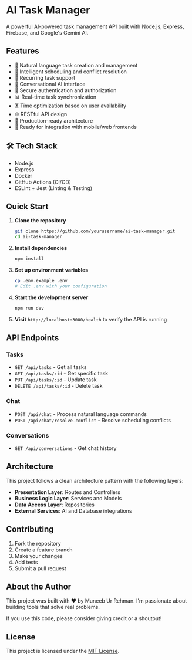 # AI Task Manager

A powerful AI-powered task management API built with Node.js, Express, Firebase, and Google's Gemini AI.

## Features

- 🤖 Natural language task creation and management
- 📅 Intelligent scheduling and conflict resolution
- 🔄 Recurring task support
- 💬 Conversational AI interface
- 🔐 Secure authentication and authorization
- 📊 Real-time task synchronization
- ⏳ Time optimization based on user availability
- 🌐 RESTful API design
- 🚀 Production-ready architecture
- 🔗 Ready for integration with mobile/web frontends

## 🛠 Tech Stack
- Node.js
- Express
- Docker
- GitHub Actions (CI/CD)
- ESLint + Jest (Linting & Testing)

## Quick Start

1. **Clone the repository**
   ```bash
   git clone https://github.com/yourusername/ai-task-manager.git
   cd ai-task-manager
   ```

2. **Install dependencies**
   ```bash
   npm install
   ```

3. **Set up environment variables**
   ```bash
   cp .env.example .env
   # Edit .env with your configuration
   ```

4. **Start the development server**
   ```bash
   npm run dev
   ```

5. **Visit** `http://localhost:3000/health` to verify the API is running

## API Endpoints

### Tasks
- `GET /api/tasks` - Get all tasks
- `GET /api/tasks/:id` - Get specific task
- `PUT /api/tasks/:id` - Update task
- `DELETE /api/tasks/:id` - Delete task

### Chat
- `POST /api/chat` - Process natural language commands
- `POST /api/chat/resolve-conflict` - Resolve scheduling conflicts

### Conversations
- `GET /api/conversations` - Get chat history

## Architecture

This project follows a clean architecture pattern with the following layers:

- **Presentation Layer**: Routes and Controllers
- **Business Logic Layer**: Services and Models
- **Data Access Layer**: Repositories
- **External Services**: AI and Database integrations

## Contributing

1. Fork the repository
2. Create a feature branch
3. Make your changes
4. Add tests
5. Submit a pull request

## About the Author

This project was built with ❤️ by Muneeb Ur Rehman. I'm passionate about building tools that solve real problems.

If you use this code, please consider giving credit or a shoutout!

## License

This project is licensed under the [MIT License](./LICENSE).
